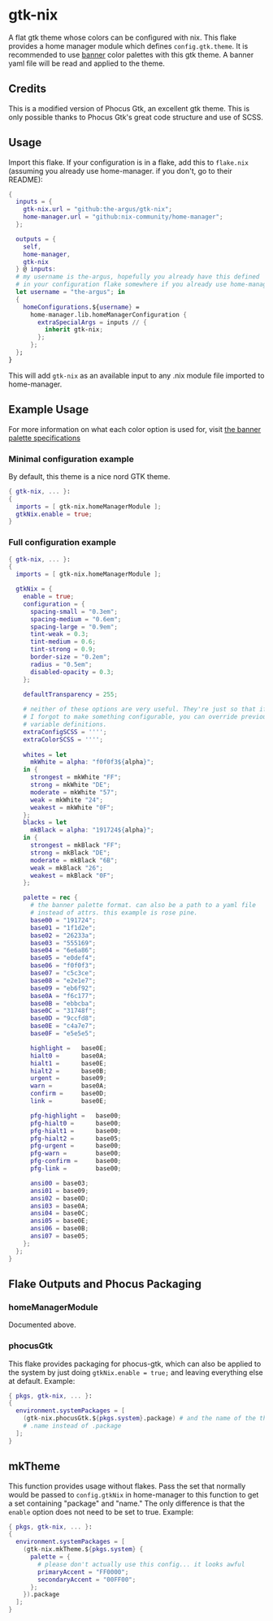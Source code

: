 # gtk-nix

A flat gtk theme whose colors can be configured with nix. This flake
provides a home manager module which defines ``config.gtk.theme``.
It is recommended to use [banner](https://github.com/the-argus/banner)
color palettes with this gtk theme. A banner yaml file will be read
and applied to the theme.

## Credits

This is a modified version of Phocus Gtk, an excellent gtk theme. This is only
possible thanks to Phocus Gtk's great code structure and use of SCSS.

## Usage

Import this flake. If your configuration is in a flake, add this to
``flake.nix`` (assuming you already use home-manager. if you don't,
go to their README):

```nix
{
  inputs = {
    gtk-nix.url = "github:the-argus/gtk-nix";
    home-manager.url = "github:nix-community/home-manager";
  };

  outputs = { 
    self,
    home-manager,
    gtk-nix
  } @ inputs:
  # my username is the-argus, hopefully you already have this defined
  # in your configuration flake somewhere if you already use home-manager.
  let username = "the-argus"; in
  {
    homeConfigurations.${username} =
      home-manager.lib.homeManagerConfiguration {
        extraSpecialArgs = inputs // {
          inherit gtk-nix;
        };
      };
  };
}
```

This will add ``gtk-nix`` as an available input to any .nix module file
imported to home-manager.

## Example Usage

For more information on what each color option is used for, visit
[the banner palette specifications](https://github.com/the-argus/banner)

### Minimal configuration example

By default, this theme is a nice nord GTK theme.

```nix
{ gtk-nix, ... }:
{
  imports = [ gtk-nix.homeManagerModule ];
  gtkNix.enable = true;
}
```

### Full configuration example

```nix
{ gtk-nix, ... }:
{
  imports = [ gtk-nix.homeManagerModule ];

  gtkNix = {
    enable = true;
    configuration = {
      spacing-small = "0.3em";
      spacing-medium = "0.6em";
      spacing-large = "0.9em";
      tint-weak = 0.3;
      tint-medium = 0.6;
      tint-strong = 0.9;
      border-size = "0.2em";
      radius = "0.5em";
      disabled-opacity = 0.3;
    };

    defaultTransparency = 255;
    
    # neither of these options are very useful. They're just so that if
    # I forgot to make something configurable, you can override previous
    # variable definitions.
    extraConfigSCSS = '''';
    extraColorSCSS = '''';
      
    whites = let
      mkWhite = alpha: "f0f0f3${alpha}";
    in {
      strongest = mkWhite "FF";
      strong = mkWhite "DE";
      moderate = mkWhite "57";
      weak = mkWhite "24";
      weakest = mkWhite "0F";
    };
    blacks = let
      mkBlack = alpha: "191724${alpha}";
    in {
      strongest = mkBlack "FF";
      strong = mkBlack "DE";
      moderate = mkBlack "6B";
      weak = mkBlack "26";
      weakest = mkBlack "0F";
    };

    palette = rec {
      # the banner palette format. can also be a path to a yaml file
      # instead of attrs. this example is rose pine.
      base00 = "191724";
      base01 = "1f1d2e";
      base02 = "26233a";
      base03 = "555169";
      base04 = "6e6a86";
      base05 = "e0def4";
      base06 = "f0f0f3";
      base07 = "c5c3ce";
      base08 = "e2e1e7";
      base09 = "eb6f92";
      base0A = "f6c177";
      base0B = "ebbcba";
      base0C = "31748f";
      base0D = "9ccfd8";
      base0E = "c4a7e7";
      base0F = "e5e5e5";

      highlight =   base0E;
      hialt0 =      base0A;
      hialt1 =      base0E;
      hialt2 =      base0B;
      urgent =      base09;
      warn =        base0A;
      confirm =     base0D;
      link =        base0E;

      pfg-highlight =   base00;
      pfg-hialt0 =      base00;
      pfg-hialt1 =      base00;
      pfg-hialt2 =      base05;
      pfg-urgent =      base00;
      pfg-warn =        base00;
      pfg-confirm =     base00;
      pfg-link =        base00;

      ansi00 = base03;
      ansi01 = base09;
      ansi02 = base0D;
      ansi03 = base0A;
      ansi04 = base0C;
      ansi05 = base0E;
      ansi06 = base0B;
      ansi07 = base05;
    };
  };
}
```

## Flake Outputs and Phocus Packaging

### homeManagerModule

Documented above.

### phocusGtk

This flake provides packaging for phocus-gtk, which can also be applied
to the system by just doing ``gtkNix.enable = true;`` and leaving everything
else at default.
Example:

```nix
{ pkgs, gtk-nix, ... }:
{
  environment.systemPackages = [
    (gtk-nix.phocusGtk.${pkgs.system}.package) # and the name of the theme is
    # .name instead of .package
  ];
}
```

## mkTheme

This function provides usage without flakes. Pass the set that normally would
be passed to ``config.gtkNix`` in home-manager to this function to get a set
containing "package" and "name." The only difference is that the ``enable``
option does not need to be set to true.
Example:

```nix
{ pkgs, gtk-nix, ... }:
{
  environment.systemPackages = [
    (gtk-nix.mkTheme.${pkgs.system} {
      palette = {
        # please don't actually use this config... it looks awful
        primaryAccent = "FF0000";
        secondaryAccent = "00FF00";
      };
    }).package
  ];
}
```
